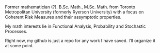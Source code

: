 Former mathematician (?). B.Sc. Math., M.Sc. Math. from Toronto Metropolitan University (formerly Ryerson University) with a focus on Coherent Risk Measures and their assymptotic properties.

My math interests lie in Functional Analysis, Probability and Stochastic Processes. 

Right now, my github is just a repo for any work I have saved. I'll organize it at some point.

<!---
SAMazumder/SAMazumder is a ✨ special ✨ repository because its `README.md` (this file) appears on your GitHub profile.
You can click the Preview link to take a look at your changes.
--->
